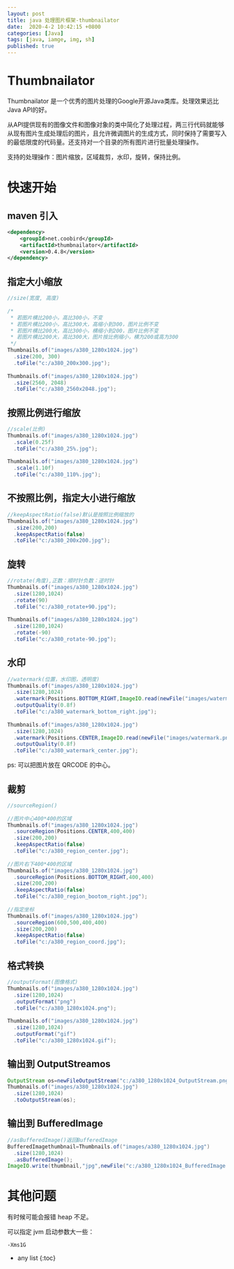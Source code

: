 ```yaml
---
layout: post
title: java 处理图片框架-thumbnailator
date:  2020-4-2 10:42:15 +0800
categories: [Java]
tags: [java, iamge, img, sh]
published: true
---
```


# Thumbnailator 

Thumbnailator 是一个优秀的图片处理的Google开源Java类库。处理效果远比Java API的好。

从API提供现有的图像文件和图像对象的类中简化了处理过程，两三行代码就能够从现有图片生成处理后的图片，且允许微调图片的生成方式，同时保持了需要写入的最低限度的代码量。还支持对一个目录的所有图片进行批量处理操作。

支持的处理操作：图片缩放，区域裁剪，水印，旋转，保持比例。



# 快速开始

## maven 引入

```xml
<dependency>
    <groupId>net.coobird</groupId>
    <artifactId>thumbnailator</artifactId>
    <version>0.4.8</version>
</dependency>
```

## 指定大小缩放

```java
//size(宽度, 高度) 
 
/* 
 * 若图片横比200小，高比300小，不变 
 * 若图片横比200小，高比300大，高缩小到300，图片比例不变 
 * 若图片横比200大，高比300小，横缩小到200，图片比例不变 
 * 若图片横比200大，高比300大，图片按比例缩小，横为200或高为300 
 */ 
Thumbnails.of("images/a380_1280x1024.jpg") 
  .size(200, 300) 
  .toFile("c:/a380_200x300.jpg"); 
 
Thumbnails.of("images/a380_1280x1024.jpg") 
  .size(2560, 2048) 
  .toFile("c:/a380_2560x2048.jpg"); 
```

## 按照比例进行缩放

```java
//scale(比例) 
Thumbnails.of("images/a380_1280x1024.jpg") 
  .scale(0.25f) 
  .toFile("c:/a380_25%.jpg"); 
 
Thumbnails.of("images/a380_1280x1024.jpg") 
  .scale(1.10f) 
  .toFile("c:/a380_110%.jpg"); 
```

## 不按照比例，指定大小进行缩放

```java
//keepAspectRatio(false)默认是按照比例缩放的 
Thumbnails.of("images/a380_1280x1024.jpg") 
  .size(200,200) 
  .keepAspectRatio(false) 
  .toFile("c:/a380_200x200.jpg"); 
```

## 旋转

```java
//rotate(角度),正数：顺时针负数：逆时针 
Thumbnails.of("images/a380_1280x1024.jpg") 
  .size(1280,1024) 
  .rotate(90) 
  .toFile("c:/a380_rotate+90.jpg"); 
 
Thumbnails.of("images/a380_1280x1024.jpg") 
  .size(1280,1024) 
  .rotate(-90) 
  .toFile("c:/a380_rotate-90.jpg"); 
```

## 水印

```java
//watermark(位置，水印图，透明度) 
Thumbnails.of("images/a380_1280x1024.jpg") 
  .size(1280,1024) 
  .watermark(Positions.BOTTOM_RIGHT,ImageIO.read(newFile("images/watermark.png")),0.5f) 
  .outputQuality(0.8f) 
  .toFile("c:/a380_watermark_bottom_right.jpg"); 
 
Thumbnails.of("images/a380_1280x1024.jpg") 
  .size(1280,1024) 
  .watermark(Positions.CENTER,ImageIO.read(newFile("images/watermark.png")),0.5f) 
  .outputQuality(0.8f) 
  .toFile("c:/a380_watermark_center.jpg"); 
```

ps: 可以把图片放在 QRCODE 的中心。

## 裁剪

```java
//sourceRegion() 
 
//图片中心400*400的区域 
Thumbnails.of("images/a380_1280x1024.jpg") 
  .sourceRegion(Positions.CENTER,400,400) 
  .size(200,200) 
  .keepAspectRatio(false) 
  .toFile("c:/a380_region_center.jpg"); 
 
//图片右下400*400的区域 
Thumbnails.of("images/a380_1280x1024.jpg") 
  .sourceRegion(Positions.BOTTOM_RIGHT,400,400) 
  .size(200,200) 
  .keepAspectRatio(false) 
  .toFile("c:/a380_region_bootom_right.jpg"); 
 
//指定坐标 
Thumbnails.of("images/a380_1280x1024.jpg") 
  .sourceRegion(600,500,400,400) 
  .size(200,200) 
  .keepAspectRatio(false) 
  .toFile("c:/a380_region_coord.jpg"); 
```

## 格式转换

```java
//outputFormat(图像格式) 
Thumbnails.of("images/a380_1280x1024.jpg") 
  .size(1280,1024) 
  .outputFormat("png") 
  .toFile("c:/a380_1280x1024.png"); 
 
Thumbnails.of("images/a380_1280x1024.jpg") 
  .size(1280,1024) 
  .outputFormat("gif") 
  .toFile("c:/a380_1280x1024.gif"); 
```

## 输出到 OutputStreamos

```java
OutputStream os=newFileOutputStream("c:/a380_1280x1024_OutputStream.png"); 
Thumbnails.of("images/a380_1280x1024.jpg") 
  .size(1280,1024) 
  .toOutputStream(os); 
```

## 输出到 BufferedImage

```java
//asBufferedImage()返回BufferedImage 
BufferedImagethumbnail=Thumbnails.of("images/a380_1280x1024.jpg") 
  .size(1280,1024) 
  .asBufferedImage(); 
ImageIO.write(thumbnail,"jpg",newFile("c:/a380_1280x1024_BufferedImage.jpg")); 
```

# 其他问题

有时候可能会报错 heap 不足。

可以指定 jvm 启动参数大一些：

```
-Xms1G
```

* any list
{:toc}